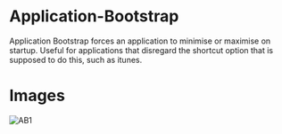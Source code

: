 Application-Bootstrap
=====================
Application Bootstrap forces an application to minimise or maximise on startup.
Useful for applications that disregard the shortcut option that is supposed to do this, such as itunes.

Images
======
![AB1](https://camo.githubusercontent.com/b541d36ae428c2a477fee24ba97efefa00d07a1b/68747470733a2f2f73332d61702d736f757468656173742d322e616d617a6f6e6177732e636f6d2f616e647265696765632f4170706c69636174696f6e2d426f6f7473747261702f4142312e706e67)
